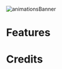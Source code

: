 ![animationsBanner](https://github.com/user-attachments/assets/6c97d01f-54bc-4581-9aba-57b2e960735a)

# Features 

# Credits
